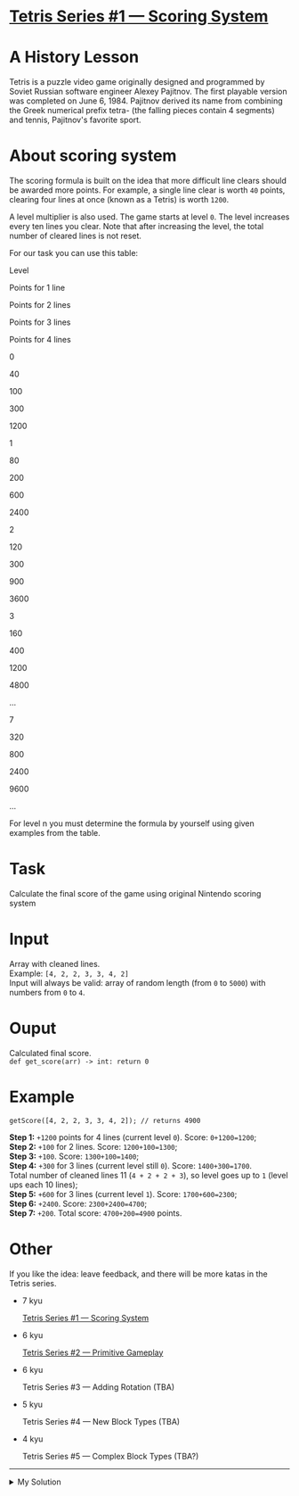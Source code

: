 # [Tetris Series #1 — Scoring System](https://www.codewars.com/kata/5da9af1142d7910001815d32)

# A History Lesson

Tetris is a puzzle video game originally designed and programmed by Soviet Russian software engineer Alexey Pajitnov.
The first playable version was completed on June 6, 1984. Pajitnov derived its name from combining the Greek numerical
prefix tetra- (the falling pieces contain 4 segments) and tennis, Pajitnov's favorite sport.

# About scoring system

The scoring formula is built on the idea that more difficult line clears should be awarded more points. For example, a
single line clear is worth `40` points, clearing four lines at once (known as a Tetris) is worth `1200`.

A level multiplier is also used. The game starts at level `0`. The level increases every ten lines you clear. Note that
after increasing the level, the total number of cleared lines is not reset.

For our task you can use this table:

Level

Points for 1 line

Points for 2 lines

Points for 3 lines

Points for 4 lines

0

40

100

300

1200

1

80

200

600

2400

2

120

300

900

3600

3

160

400

1200

4800

...

7

320

800

2400

9600

...

For level n you must determine the formula by yourself using given examples from the table.

# Task

Calculate the final score of the game using original Nintendo scoring system

# Input

Array with cleaned lines.  
Example: `[4, 2, 2, 3, 3, 4, 2]`  
Input will always be valid: array of random length (from `0` to `5000`) with numbers from `0` to `4`.

# Ouput

Calculated final score.  
`def get_score(arr) -> int: return 0`

# Example

    getScore([4, 2, 2, 3, 3, 4, 2]); // returns 4900

**Step 1:** `+1200` points for 4 lines (current level `0`). Score: `0+1200=1200`;  
**Step 2:** `+100` for 2 lines. Score: `1200+100=1300`;  
**Step 3:** `+100`. Score: `1300+100=1400`;  
**Step 4:** `+300` for 3 lines (current level still `0`). Score: `1400+300=1700`.  
Total number of cleaned lines 11 (`4 + 2 + 2 + 3`), so level goes up to `1` (level ups each 10 lines);  
**Step 5:** `+600` for 3 lines (current level `1`). Score: `1700+600=2300`;  
**Step 6:** `+2400`. Score: `2300+2400=4700`;  
**Step 7:** `+200`. Total score: `4700+200=4900` points.

# Other

If you like the idea: leave feedback, and there will be more katas in the Tetris series.

- 7 kyu

  [Tetris Series #1 — Scoring System](/kata/5da9af1142d7910001815d32)

- 6 kyu

  [Tetris Series #2 — Primitive Gameplay](/kata/5db8a241b8d7260011746407)

- 6 kyu

  Tetris Series #3 — Adding Rotation (TBA)

- 5 kyu

  Tetris Series #4 — New Block Types (TBA)

- 4 kyu

  Tetris Series #5 — Complex Block Types (TBA?)

---

<details><summary>My Solution</summary>

```js
function getScore(arr) {
  let score = 0
  let totalLines = 0
  let lv = 0

  for (let i = 0; i < arr.length; i++) {
    lv = Math.floor(totalLines / 10)
    score += [0, 40, 100, 300, 1200][arr[i]] * (lv + 1)
    totalLines += arr[i]
  }

  return score
}
```

</details>
